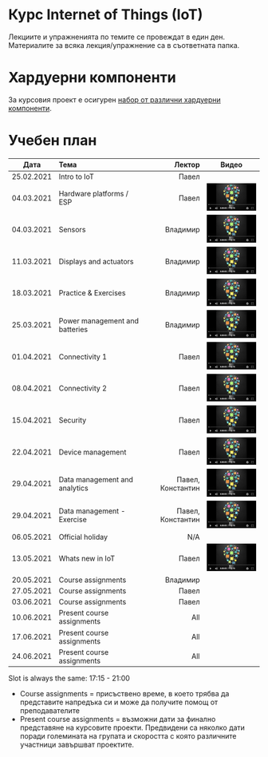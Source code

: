 # Курс Internet of Things (IoT)

Лекциите и упражненията по темите се провеждат в един ден. Материалите за всяка лекция/упражнение са в съответната папка.


# Хардуерни компоненти
За курсовия проект е осигурен [набор от различни хардуерни компоненти](https://bit.ly/2HvPD2o).

# Учебен план

| Дата          | Тема                                  | Лектор            | Видео |
| ------------- |:------------------------------------- | -----------------:|:-----:|
| 25.02.2021    | Intro to IoT                          | Павел             |       |
| 04.03.2021    | Hardware platforms / ESP              | Павел             | [![Video](images/iot-on-youtube.png)](https://youtu.be/JuP9YB0plFs) |
| 04.03.2021    | Sensors                               | Владимир          | [![Video](images/iot-on-youtube.png)](https://youtu.be/7YJqtn6doas) |
| 11.03.2021    | Displays and actuators                | Владимир          | [![Video](images/iot-on-youtube.png)](https://youtu.be/6l79UTjuuwg) |
| 18.03.2021    | Practice & Exercises                  | Владимир          | [![Video](images/iot-on-youtube.png)](https://youtu.be/6ZNgmo3pdXg) |
| 25.03.2021    | Power management and batteries        | Владимир          | [![Video](images/iot-on-youtube.png)](https://youtu.be/cq97WpIIubA) |
| 01.04.2021    | Connectivity 1                        | Павел             | [![Video](images/iot-on-youtube.png)](https://youtu.be/osHbqO7c6O8) |
| 08.04.2021    | Connectivity 2                        | Павел             | [![Video](images/iot-on-youtube.png)](https://youtu.be/CGN9f2PfI8I) |
| 15.04.2021    | Security                              | Павел             | [![Video](images/iot-on-youtube.png)](https://youtu.be/bqQLUAwN6sw) |
| 22.04.2021    | Device management                     | Павел             | [![Video](images/iot-on-youtube.png)](https://youtu.be/WwzskAgpshQ) |
| 29.04.2021    | Data management and analytics         | Павел, Константин | [![Video](images/iot-on-youtube.png)](https://youtu.be/vVaOwJxaxiE) |
| 29.04.2021    | Data management - Exercise            | Павел, Константин | [![Video](images/iot-on-youtube.png)](https://youtu.be/dwEGtwb0S4E) |
| 06.05.2021    | Official holiday                      | N/A               |       |
| 13.05.2021    | Whats new in IoT                      | Павел             | [![Video](images/iot-on-youtube.png)](https://youtu.be/s_EFJk2EUiQ) |
| 20.05.2021    | Course assignments                    | Владимир          |       |
| 27.05.2021    | Course assignments                    | Павел             |       |
| 03.06.2021    | Course assignments                    | Павел             |       |
| 10.06.2021    | Present course assignments            | All               |       |
| 17.06.2021    | Present course assignments            | All               |       |
| 24.06.2021    | Present course assignments            | All               |       |

Slot is always the same: 17:15 - 21:00

* Course assignments = присъствено време, в което трябва да представите напредъка си и може да получите помощ от преподавателите
* Present course assignments = възможни дати за финално представяне на курсовите проекти. Предвидени са няколко дати поради големината на групата и скоростта с която различните участници завършват проектите.
